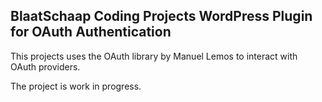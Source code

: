 BlaatSchaap Coding Projects WordPress Plugin for OAuth Authentication
---------------------------------------------------------------------

This projects uses the OAuth library by Manuel Lemos to interact 
with OAuth providers. 

The project is work in progress.

